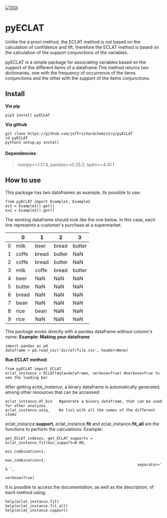 [![DOI](https://zenodo.org/badge/268823869.svg)](https://zenodo.org/badge/latestdoi/268823869)

# pyECLAT
Unlike the a priori method, the ECLAT method is not based on the calculation of confidence and lift, therefore the ECLAT method is based on the calculation of the support conjunctions of the variables.

pyECLAT is a simple package for associating variables based on the support of the different items of a dataframe.This method returns two dictionaries, one with the frequency of occurrence of the items conjunctions and the other with the support of the items conjunctions.

## Install
<b>Via pip</b>
```
pip3 install pyECLAT
```
<b>Via github</b>
```
git clone https://github.com/jeffrichardchemistry/pyECLAT
cd pyECLAT
python3 setup.py install
```
#### Dependencies
> numpy>=1.17.4, pandas>=0.25.3, tqdm>=4.41.1

## How to use
This package has two dataframes as example, its possible to use:
```
from pyECLAT import Example1, Example2
ex1 = Example1().get()
ex2 = Example2().get()
```
The working dataframe should look like the one below. In this case, each line represents a customer's purchase at a supermarket.

|   | 0      | 1     | 2      | 3      |
|---|--------|-------|--------|--------|
| 0 | milk   | beer  | bread  | butter |
| 1 | coffe  | bread | butter | NaN    |
| 2 | coffe  | bread | butter | NaN    |
| 3 | milk   | coffe | bread  | butter |
| 4 | beer   | NaN   | NaN    | NaN    |
| 5 | butter | NaN   | NaN    | NaN    |
| 6 | bread  | NaN   | NaN    | NaN    |
| 7 | bean   | NaN   | NaN    | NaN    |
| 8 | rice   | bean  | NaN    | NaN    |
| 9 | rice   | NaN   | NaN    | NaN    |

This package works directly with a pandas dataframe without column's name.
<b>Example: Making your dataframe </b>
```
import pandas as pd
dataframe = pd.read_csv('dir/of/file.csv', header=None)  
```
<b>Run ECLAT method:</b>
```
from pyECLAT import ECLAT
eclat_instance = ECLAT(data=dataframe, verbose=True) #verbose=True to see the loading bar
```
After getting <i>eclat_instance</i>, a binary dataframe is automatically generated, among other resources that can be accessed:
```
eclat_instance.df_bin   #generate a binary dataframe, that can be used for other analyzes.
eclat_instance.uniq_    #a list with all the names of the different items

```
eclat_instance.<b>support</b>, eclat_instance.<b>fit</b> and eclat_instance.<b>fit_all</b> are the functions to perform the calculations. Example:
```
get_ECLAT_indexes, get_ECLAT_supports = eclat_instance.fit(min_support=0.08,
                                                           min_combination=1,
                                                           max_combination=3,
                                                           separator=' & ',
                                                           verbose=True)

```
It is possible to access the documentation, as well as the description, of each method using:
```
help(eclat_instance.fit)
help(eclat_instance.fit_all)
help(eclat_instance.support)

```


